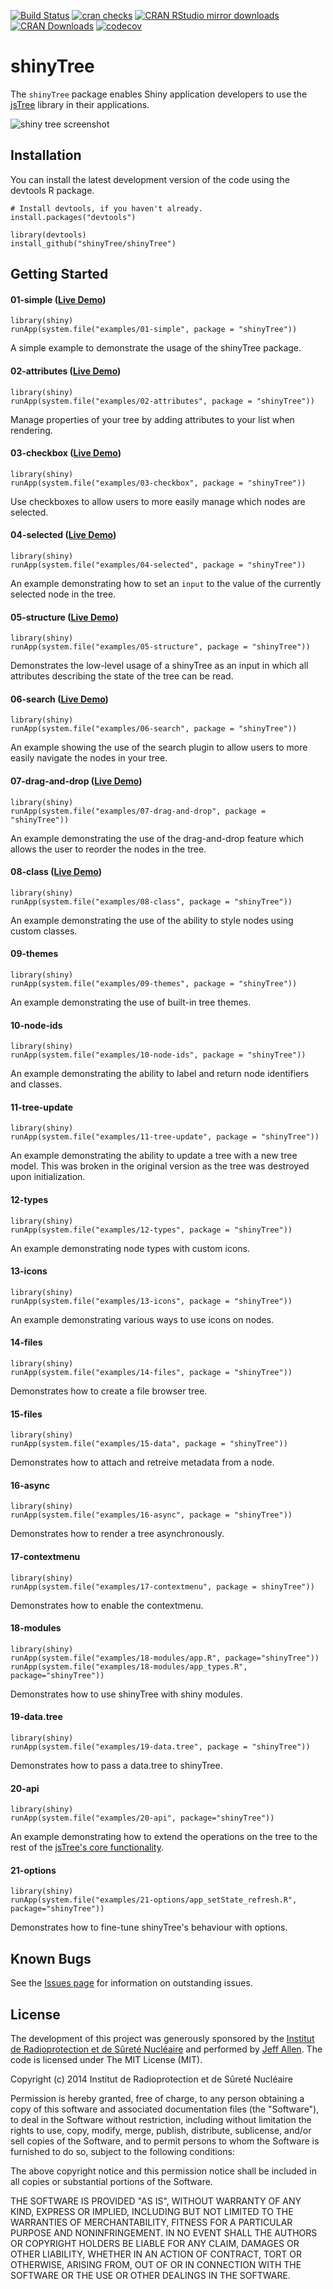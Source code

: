 [![Build Status](https://travis-ci.org/shinyTree/shinyTree.svg?branch=master)](https://travis-ci.org/shinyTree/shinyTree)
[![cran checks](https://cranchecks.info/badges/worst/shinyTree)](https://cran.r-project.org/web/checks/check_results_shinyTree.html)
[![CRAN RStudio mirror downloads](https://cranlogs.r-pkg.org/badges/shinyTree?color=brightgreen)](https://www.r-pkg.org/pkg/shinyTree)
[![CRAN Downloads](http://cranlogs.r-pkg.org/badges/grand-total/shinyTree)](https://www.rpackages.io/package/shinyTree)
[![codecov](https://codecov.io/gh/shinyTree/shinyTree/branch/master/graph/badge.svg)](https://codecov.io/gh/shinyTree/shinyTree)

shinyTree
==========

The `shinyTree` package enables Shiny application developers to use the 
[jsTree](http://jstree.com) library in their applications.

![shiny tree screenshot](https://shinyTree.github.io/shinyTree/images/st.png)

Installation
------------

You can install the latest development version of the code using the devtools R package.

```
# Install devtools, if you haven't already.
install.packages("devtools")

library(devtools)
install_github("shinyTree/shinyTree")
```


Getting Started
---------------

#### 01-simple ([Live Demo](https://trestletech.shinyapps.io/st-01-simple/))

```
library(shiny)
runApp(system.file("examples/01-simple", package = "shinyTree"))
```

A simple example to demonstrate the usage of the shinyTree package.

#### 02-attributes ([Live Demo](https://trestletech.shinyapps.io/st-02-attributes/))

```
library(shiny)
runApp(system.file("examples/02-attributes", package = "shinyTree"))
```

Manage properties of your tree by adding attributes to your list when rendering.

#### 03-checkbox ([Live Demo](https://trestletech.shinyapps.io/st-03-checkbox/))

```
library(shiny)
runApp(system.file("examples/03-checkbox", package = "shinyTree"))
```

Use checkboxes to allow users to more easily manage which nodes are selected.

#### 04-selected ([Live Demo](https://shinyTree.shinyapps.io/st-04-selected/))

```
library(shiny)
runApp(system.file("examples/04-selected", package = "shinyTree"))
```

An example demonstrating how to set an `input` to the value of the currently selected node in the tree.

#### 05-structure ([Live Demo](https://trestletech.shinyapps.io/st-05-structure/))

```
library(shiny)
runApp(system.file("examples/05-structure", package = "shinyTree"))
```

Demonstrates the low-level usage of a shinyTree as an input in which all attributes describing the state of the tree can be read.


#### 06-search ([Live Demo](https://trestletech.shinyapps.io/st-06-search/))

```
library(shiny)
runApp(system.file("examples/06-search", package = "shinyTree"))
```

An example showing the use of the search plugin to allow users to more easily navigate the nodes in your tree.

#### 07-drag-and-drop ([Live Demo](https://trestletech.shinyapps.io/st-07-drag-and-drop/))

```
library(shiny)
runApp(system.file("examples/07-drag-and-drop", package = "shinyTree"))
```

An example demonstrating the use of the drag-and-drop feature which allows the user to reorder the nodes in the tree.

#### 08-class ([Live Demo](https://trestletech.shinyapps.io/st-08-class/))

```
library(shiny)
runApp(system.file("examples/08-class", package = "shinyTree"))
```

An example demonstrating the use of the ability to style nodes using custom classes.

#### 09-themes

```
library(shiny)
runApp(system.file("examples/09-themes", package = "shinyTree"))
```

An example demonstrating the use of built-in tree themes.

#### 10-node-ids

```
library(shiny)
runApp(system.file("examples/10-node-ids", package = "shinyTree"))
```

An example demonstrating the ability to label and return node identifiers and classes.

#### 11-tree-update

```
library(shiny)
runApp(system.file("examples/11-tree-update", package = "shinyTree"))
```

An example demonstrating the ability to update a tree with a new tree model.  This was broken in the original version as the tree was destroyed upon initialization.

#### 12-types

```
library(shiny)
runApp(system.file("examples/12-types", package = "shinyTree"))
```

An example demonstrating node types with custom icons.

#### 13-icons

```
library(shiny)
runApp(system.file("examples/13-icons", package = "shinyTree"))
```

An example demonstrating various ways to use icons on nodes.

#### 14-files

```
library(shiny)
runApp(system.file("examples/14-files", package = "shinyTree"))
```

Demonstrates how to create a file browser tree.

#### 15-files

```
library(shiny)
runApp(system.file("examples/15-data", package = "shinyTree"))
```

Demonstrates how to attach and retreive metadata from a node.

#### 16-async

```
library(shiny)
runApp(system.file("examples/16-async", package = "shinyTree"))
```

Demonstrates how to render a tree asynchronously.

#### 17-contextmenu

```
library(shiny)
runApp(system.file("examples/17-contextmenu", package = shinyTree"))
```

Demonstrates how to enable the contextmenu.

#### 18-modules

```
library(shiny)
runApp(system.file("examples/18-modules/app.R", package="shinyTree"))
runApp(system.file("examples/18-modules/app_types.R", package="shinyTree"))
```

Demonstrates how to use shinyTree with shiny modules.

#### 19-data.tree
```
library(shiny)
runApp(system.file("examples/19-data.tree", package = "shinyTree"))
```

Demonstrates how to pass a data.tree to shinyTree.

#### 20-api

```
library(shiny)
runApp(system.file("examples/20-api", package="shinyTree"))
```

An example demonstrating how to extend the operations on the tree to the rest of
the [jsTree's core functionality](https://www.jstree.com/api/).

#### 21-options

```
library(shiny)
runApp(system.file("examples/21-options/app_setState_refresh.R", package="shinyTree"))
```

Demonstrates how to fine-tune shinyTree's behaviour with options.

Known Bugs
----------

See the [Issues page](https://github.com/shinyTree/shinyTree/issues) for information on outstanding issues. 

License
-------

The development of this project was generously sponsored by the [Institut de 
Radioprotection et de Sûreté Nucléaire](http://www.irsn.fr/EN/Pages/home.aspx) 
and performed by [Jeff Allen](http://trestletech.com). The code is
licensed under The MIT License (MIT).

Copyright (c) 2014 Institut de Radioprotection et de Sûreté Nucléaire

Permission is hereby granted, free of charge, to any person obtaining a copy
of this software and associated documentation files (the "Software"), to deal
in the Software without restriction, including without limitation the rights
to use, copy, modify, merge, publish, distribute, sublicense, and/or sell
copies of the Software, and to permit persons to whom the Software is
furnished to do so, subject to the following conditions:

The above copyright notice and this permission notice shall be included in
all copies or substantial portions of the Software.

THE SOFTWARE IS PROVIDED "AS IS", WITHOUT WARRANTY OF ANY KIND, EXPRESS OR
IMPLIED, INCLUDING BUT NOT LIMITED TO THE WARRANTIES OF MERCHANTABILITY,
FITNESS FOR A PARTICULAR PURPOSE AND NONINFRINGEMENT. IN NO EVENT SHALL THE
AUTHORS OR COPYRIGHT HOLDERS BE LIABLE FOR ANY CLAIM, DAMAGES OR OTHER
LIABILITY, WHETHER IN AN ACTION OF CONTRACT, TORT OR OTHERWISE, ARISING FROM,
OUT OF OR IN CONNECTION WITH THE SOFTWARE OR THE USE OR OTHER DEALINGS IN
THE SOFTWARE.

